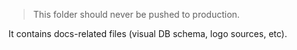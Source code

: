 > This folder should never be pushed to production.

It contains docs-related files (visual DB schema, logo sources, etc).